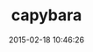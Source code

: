 ---
layout: post
title:  "capybara"
repo:   "jnicklas/capybara"
date:   2015-02-18 10:46:26
gemurl: http://github.com/jnicklas/capybara
---